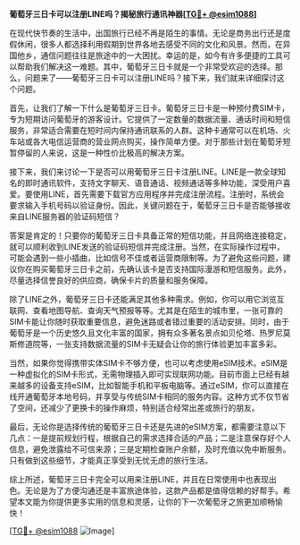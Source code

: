 **葡萄牙三日卡可以注册LINE吗？揭秘旅行通讯神器[[TG💪+ @esim1088](https://t.me/s/esim1088)]**

在现代快节奏的生活中，出国旅行已经不再是陌生的事情。无论是商务出行还是度假休闲，很多人都选择利用假期到世界各地去感受不同的文化和风景。然而，在异国他乡，通信问题往往是旅途中的一大困扰。幸运的是，如今有许多便捷的工具可以帮助我们解决这一难题。其中，葡萄牙三日卡就是一个非常受欢迎的选择。那么，问题来了——葡萄牙三日卡可以注册LINE吗？接下来，我们就来详细探讨这个问题。

首先，让我们了解一下什么是葡萄牙三日卡。葡萄牙三日卡是一种预付费SIM卡，专为短期访问葡萄牙的游客设计。它提供了一定数量的数据流量、通话时间和短信服务，非常适合需要在短时间内保持通讯联系的人群。这种卡通常可以在机场、火车站或各大电信运营商的营业网点购买，操作简单方便。对于那些计划在葡萄牙短暂停留的人来说，这是一种性价比极高的解决方案。

接下来，我们来讨论一下是否可以用葡萄牙三日卡注册LINE。LINE是一款全球知名的即时通讯软件，支持文字聊天、语音通话、视频通话等多种功能，深受用户喜爱。要使用LINE，首先需要下载官方应用程序并完成注册流程。注册时，系统会要求输入手机号码以验证身份。因此，关键问题在于，葡萄牙三日卡是否能够接收来自LINE服务器的验证码短信？

答案是肯定的！只要你的葡萄牙三日卡具备正常的短信功能，并且网络连接稳定，就可以顺利收到LINE发送的验证码短信并完成注册。当然，在实际操作过程中，可能会遇到一些小插曲，比如信号不佳或者运营商限制等。为了避免这些问题，建议你在购买葡萄牙三日卡之前，先确认该卡是否支持国际漫游和短信服务。此外，尽量选择信誉良好的供应商，确保卡片的质量和服务保障。

除了LINE之外，葡萄牙三日卡还能满足其他多种需求。例如，你可以用它浏览互联网、查看地图导航、查询天气预报等等。尤其是在陌生的城市里，一张可靠的SIM卡能让你随时获取重要信息，避免迷路或者错过重要的活动安排。同时，由于葡萄牙是一个历史悠久且文化丰富的国家，拥有众多著名景点如贝伦塔、热罗尼莫斯修道院等，一张支持数据流量的SIM卡无疑会让你的旅行体验更加丰富多彩。

当然，如果你觉得携带实体SIM卡不够方便，也可以考虑使用eSIM技术。eSIM是一种虚拟化的SIM卡形式，无需物理插入即可实现联网功能。目前市面上已经有越来越多的设备支持eSIM，比如智能手机和平板电脑等。通过eSIM，你可以直接在线开通葡萄牙本地号码，并享受与传统SIM卡相同的服务内容。这种方式不仅节省了空间，还减少了更换卡的操作麻烦，特别适合经常出差或旅行的朋友。

最后，无论你是选择传统的葡萄牙三日卡还是先进的eSIM方案，都需要注意以下几点：一是提前规划行程，根据自己的需求选择合适的产品；二是注意保存好个人信息，避免泄露给不可信来源；三是定期检查账户余额，及时充值以免中断服务。只有做到这些细节，才能真正享受到无忧无虑的旅行生活。

综上所述，葡萄牙三日卡完全可以用来注册LINE，并且在日常使用中也表现出色。无论是为了方便沟通还是丰富旅途体验，这款产品都是值得信赖的好帮手。希望本文能为你提供更多实用的信息和灵感，让你的下一次葡萄牙之旅更加顺畅愉快！

[[TG💪+ @esim1088](https://t.me/s/esim1088) ![Image](https://i.postimg.cc/4NQfJmqS/Snipaste-2025-05-13-00-14-12.png)]